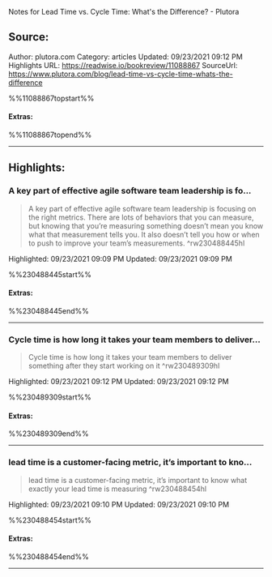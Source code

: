 Notes for Lead Time vs. Cycle Time: What's the Difference? - Plutora

## Source:
Author: plutora.com
Category: articles
Updated: 09/23/2021 09:12 PM
Highlights URL: https://readwise.io/bookreview/11088867
SourceUrl: https://www.plutora.com/blog/lead-time-vs-cycle-time-whats-the-difference

%%11088867topstart%%
#### Extras:

%%11088867topend%%
 
-----
 ## Highlights:

### A key part of effective agile software team leadership is fo...
>A key part of effective agile software team leadership is focusing on the right metrics. There are lots of behaviors that you can measure, but knowing that you’re measuring something doesn’t mean you know what that measurement tells you. It also doesn’t tell you how or when to push to improve your team’s measurements. ^rw230488445hl


Highlighted: 09/23/2021 09:09 PM
Updated: 09/23/2021 09:09 PM

%%230488445start%%
#### Extras:

%%230488445end%%

------

### Cycle time is how long it takes your team members to deliver...
>Cycle time is how long it takes your team members to deliver something after they start working on it ^rw230489309hl


Highlighted: 09/23/2021 09:12 PM
Updated: 09/23/2021 09:12 PM

%%230489309start%%
#### Extras:

%%230489309end%%



------

### lead time is a customer-facing metric, it’s important to kno...
>lead time is a customer-facing metric, it’s important to know what exactly your lead time is measuring ^rw230488454hl


Highlighted: 09/23/2021 09:10 PM
Updated: 09/23/2021 09:10 PM

%%230488454start%%
#### Extras:

%%230488454end%%

------

